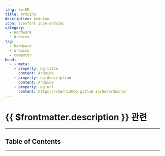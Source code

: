```yaml
---
lang: ko-KR
title: Arduino
description: Arduino
icon: iconfont icon-arduino
category:
  - Hardware
  - Arduino
tag:
  - hardware
  - arduino
  - computer
head:
  - - meta:
    - property: og:title
      content: Arduino
    - property: og:description
      content: Arduino
    - property: og:url
      content: https://chanhi2000.github.io/hw/arduino/
---
```


# {{ $frontmatter.description }} 관련

<ShieldsGroup logos="arduino"/>

---

## Table of Contents

<ToCLocal basePath="/hw/arduino/" />

---

<TagLinks />